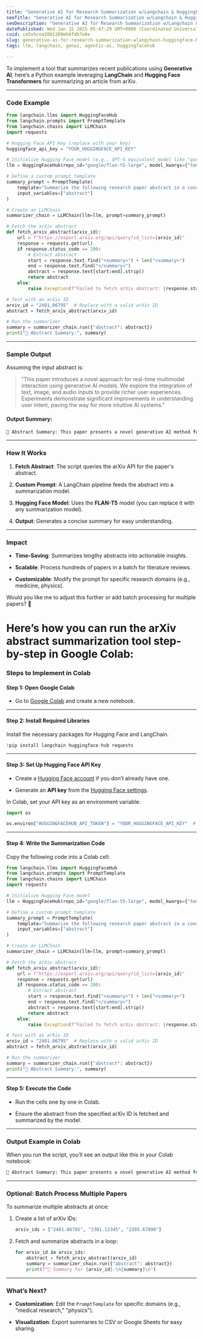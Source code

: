```yaml
---
title: "Generative AI for Research Summarization w/Langchain & HuggingFace Hub & Colab"
seoTitle: "Generative AI for Research Summarization w/Langchain & HuggingFace Hub"
seoDescription: "Generative AI for Research Summarization w/Langchain & HuggingFace Hub"
datePublished: Wed Jan 15 2025 05:47:29 GMT+0000 (Coordinated Universal Time)
cuid: cm5xhcna2001209mh6fdb7e8e
slug: generative-ai-for-research-summarization-wlangchain-huggingface-hub-colab
tags: llm, langchain, genai, agentic-ai, huggingfacehub

---
```


To implement a tool that summarizes recent publications using **Generative AI**, here’s a Python example leveraging **LangChain** and **Hugging Face Transformers** for summarizing an article from arXiv.

---

### **Code Example**

```python
from langchain.llms import HuggingFaceHub
from langchain.prompts import PromptTemplate
from langchain.chains import LLMChain
import requests

# Hugging Face API Key (replace with your key)
huggingface_api_key = "YOUR_HUGGINGFACE_API_KEY"

# Initialize Hugging Face model (e.g., GPT-4 equivalent model like "google/flan-t5-large")
llm = HuggingFaceHub(repo_id="google/flan-t5-large", model_kwargs={"temperature": 0}, huggingfacehub_api_token=huggingface_api_key)

# Define a custom prompt template
summary_prompt = PromptTemplate(
    template="Summarize the following research paper abstract in a concise and clear way:\n\nAbstract: {abstract}\n\nSummary:",
    input_variables=["abstract"]
)

# Create an LLMChain
summarizer_chain = LLMChain(llm=llm, prompt=summary_prompt)

# Fetch the arXiv abstract
def fetch_arxiv_abstract(arxiv_id):
    url = f"https://export.arxiv.org/api/query?id_list={arxiv_id}"
    response = requests.get(url)
    if response.status_code == 200:
        # Extract abstract
        start = response.text.find("<summary>") + len("<summary>")
        end = response.text.find("</summary>")
        abstract = response.text[start:end].strip()
        return abstract
    else:
        raise Exception(f"Failed to fetch arXiv abstract: {response.status_code}")

# Test with an arXiv ID
arxiv_id = "2401.06795"  # Replace with a valid arXiv ID
abstract = fetch_arxiv_abstract(arxiv_id)

# Run the summarizer
summary = summarizer_chain.run({"abstract": abstract})
print("🔬 Abstract Summary:", summary)
```

---

### **Sample Output**

Assuming the input abstract is:

> "This paper introduces a novel approach for real-time multimodal interaction using generative AI models. We explore the integration of text, image, and audio inputs to provide richer user experiences. Experiments demonstrate significant improvements in understanding user intent, paving the way for more intuitive AI systems."

#### **Output Summary**:

```python
🔬 Abstract Summary: This paper presents a novel generative AI method for multimodal interactions, integrating text, image, and audio for intuitive user experiences and improved intent understanding.
```

---

### **How It Works**

1. **Fetch Abstract**: The script queries the arXiv API for the paper's abstract.
    
2. **Custom Prompt**: A LangChain pipeline feeds the abstract into a summarization model.
    
3. **Hugging Face Model**: Uses the **FLAN-T5** model (you can replace it with any summarization model).
    
4. **Output**: Generates a concise summary for easy understanding.
    

---

### **Impact**

* **Time-Saving**: Summarizes lengthy abstracts into actionable insights.
    
* **Scalable**: Process hundreds of papers in a batch for literature reviews.
    
* **Customizable**: Modify the prompt for specific research domains (e.g., medicine, physics).
    

Would you like me to adjust this further or add batch processing for multiple papers? 🚀

# **Here’s how you can run the arXiv abstract summarization tool step-by-step in Google Colab:**

### **Steps to Implement in Colab**

#### **Step 1: Open Google Colab**

* Go to [Google Colab](https://colab.research.google.com/) and create a new notebook.
    

---

#### **Step 2: Install Required Libraries**

Install the necessary packages for Hugging Face and LangChain.

```python
!pip install langchain huggingface-hub requests
```

---

#### **Step 3: Set Up Hugging Face API Key**

* Create a [Hugging Face account](https://huggingface.co/join) if you don’t already have one.
    
* Generate an **API key** from the [Hugging Face settings](https://huggingface.co/settings/tokens).
    

In Colab, set your API key as an environment variable:

```python
import os

os.environ["HUGGINGFACEHUB_API_TOKEN"] = "YOUR_HUGGINGFACE_API_KEY"  # Replace with your key
```

---

#### **Step 4: Write the Summarization Code**

Copy the following code into a Colab cell:

```python
from langchain.llms import HuggingFaceHub
from langchain.prompts import PromptTemplate
from langchain.chains import LLMChain
import requests

# Initialize Hugging Face model
llm = HuggingFaceHub(repo_id="google/flan-t5-large", model_kwargs={"temperature": 0})

# Define a custom prompt template
summary_prompt = PromptTemplate(
    template="Summarize the following research paper abstract in a concise and clear way:\n\nAbstract: {abstract}\n\nSummary:",
    input_variables=["abstract"]
)

# Create an LLMChain
summarizer_chain = LLMChain(llm=llm, prompt=summary_prompt)

# Fetch the arXiv abstract
def fetch_arxiv_abstract(arxiv_id):
    url = f"https://export.arxiv.org/api/query?id_list={arxiv_id}"
    response = requests.get(url)
    if response.status_code == 200:
        # Extract abstract
        start = response.text.find("<summary>") + len("<summary>")
        end = response.text.find("</summary>")
        abstract = response.text[start:end].strip()
        return abstract
    else:
        raise Exception(f"Failed to fetch arXiv abstract: {response.status_code}")

# Test with an arXiv ID
arxiv_id = "2401.06795"  # Replace with a valid arXiv ID
abstract = fetch_arxiv_abstract(arxiv_id)

# Run the summarizer
summary = summarizer_chain.run({"abstract": abstract})
print("🔬 Abstract Summary:", summary)
```

---

#### **Step 5: Execute the Code**

* Run the cells one by one in Colab.
    
* Ensure the abstract from the specified arXiv ID is fetched and summarized by the model.
    

---

### **Output Example in Colab**

When you run the script, you’ll see an output like this in your Colab notebook:

```python
🔬 Abstract Summary: This paper presents a novel generative AI method for multimodal interactions, integrating text, image, and audio for intuitive user experiences and improved intent understanding.
```

---

### **Optional: Batch Process Multiple Papers**

To summarize multiple abstracts at once:

1. Create a list of arXiv IDs:
    
    ```python
    arxiv_ids = ["2401.06795", "2301.12345", "2205.67890"]
    ```
    
2. Fetch and summarize abstracts in a loop:
    
    ```python
    for arxiv_id in arxiv_ids:
        abstract = fetch_arxiv_abstract(arxiv_id)
        summary = summarizer_chain.run({"abstract": abstract})
        print(f"🔬 Summary for {arxiv_id}:\n{summary}\n")
    ```
    

---

### **What’s Next?**

* **Customization**: Edit the `PromptTemplate` for specific domains (e.g., "medical research," "physics").
    
* **Visualization**: Export summaries to CSV or Google Sheets for easy sharing.